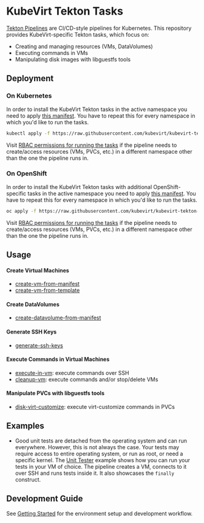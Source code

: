 # KubeVirt Tekton Tasks

[Tekton Pipelines](https://github.com/tektoncd/pipeline) are CI/CD-style pipelines for Kubernetes.
This repository provides KubeVirt-specific Tekton tasks, which focus on:

- Creating and managing resources (VMs, DataVolumes)
- Executing commands in VMs
- Manipulating disk images with libguestfs tools

## Deployment

### On Kubernetes

In order to install the KubeVirt Tekton tasks in the active namespace you need to apply [this manifest](https://raw.githubusercontent.com/kubevirt/kubevirt-tekton-tasks/main/manifests/kubernetes/kubevirt-tekton-tasks.yaml).
You have to repeat this for every namespace in which you'd like to run the tasks.

```bash
kubectl apply -f https://raw.githubusercontent.com/kubevirt/kubevirt-tekton-tasks/main/manifests/kubernetes/kubevirt-tekton-tasks.yaml
```

Visit [RBAC permissions for running the tasks](docs/tasks-rbac-permissions.md) if the pipeline needs to create/access resources (VMs, PVCs, etc.) in a different namespace other than the one the pipeline runs in.

### On OpenShift

In order to install the KubeVirt Tekton tasks with additional OpenShift-specific tasks in the active namespace you need to apply [this manifest](https://raw.githubusercontent.com/kubevirt/kubevirt-tekton-tasks/main/manifests/openshift/kubevirt-tekton-tasks.yaml).
You have to repeat this for every namespace in which you'd like to run the tasks.

```bash
oc apply -f https://raw.githubusercontent.com/kubevirt/kubevirt-tekton-tasks/main/manifests/openshift/kubevirt-tekton-tasks.yaml
```

Visit [RBAC permissions for running the tasks](docs/tasks-rbac-permissions.md) if the pipeline needs to create/access resources (VMs, PVCs, etc.) in a different namespace other than the one the pipeline runs in.


## Usage

#### Create Virtual Machines

- [create-vm-from-manifest](tasks/create-vm-from-manifest)
- [create-vm-from-template](tasks/create-vm-from-template)

#### Create DataVolumes

- [create-datavolume-from-manifest](tasks/create-datavolume-from-manifest)

#### Generate SSH Keys

- [generate-ssh-keys](tasks/generate-ssh-keys)

#### Execute Commands in Virtual Machines

- [execute-in-vm](tasks/execute-in-vm): execute commands over SSH
- [cleanup-vm](tasks/cleanup-vm): execute commands and/or stop/delete VMs

#### Manipulate PVCs with libguestfs tools

- [disk-virt-customize](tasks/disk-virt-customize): execute virt-customize commands in PVCs

## Examples

- Good unit tests are detached from the operating system and can run everywhere.
  However, this is not always the case. Your tests may require access to entire operating system, or run as root,
  or need a specific kernel.
  The [Unit Tester](examples/pipelines/unit-tester) example shows how you can run your tests in your VM of choice.
  The pipeline creates a VM, connects to it over SSH and runs tests inside it.
  It also showcases the `finally` construct.

## Development Guide

See [Getting Started](docs/getting-started.md) for the environment setup and development workflow.
